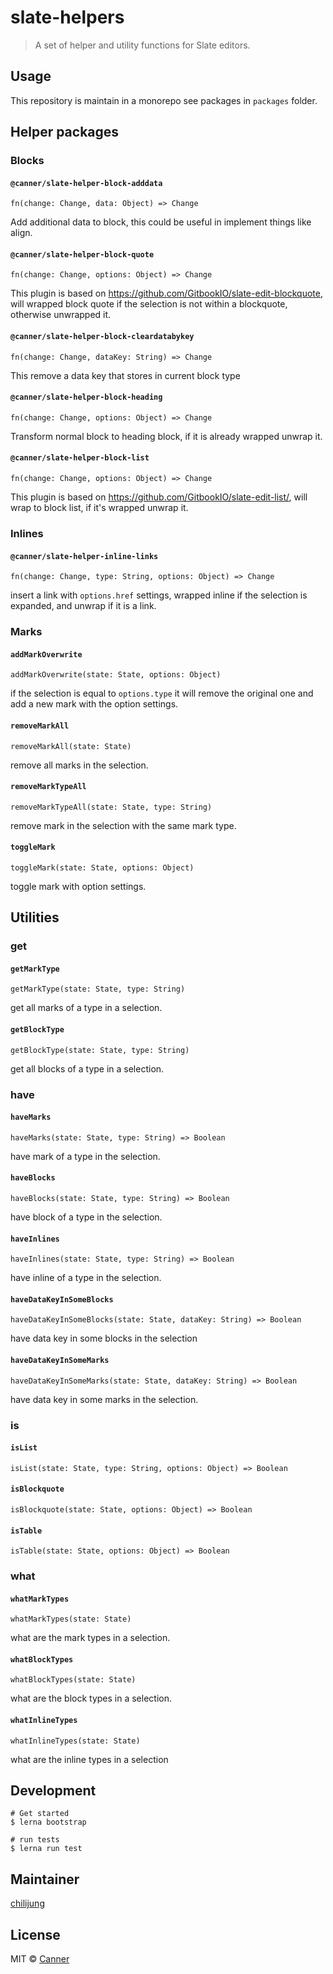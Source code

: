 # slate-helpers
> A set of helper and utility functions for Slate editors.

## Usage

This repository is maintain in a monorepo see packages in `packages` folder.

## Helper packages

### Blocks

#### `@canner/slate-helper-block-adddata`

`fn(change: Change, data: Object) => Change`

Add additional data to block, this could be useful in implement things like align.

#### `@canner/slate-helper-block-quote`

`fn(change: Change, options: Object) => Change`

This plugin is based on https://github.com/GitbookIO/slate-edit-blockquote, will wrapped block quote if the selection is not within a blockquote, otherwise unwrapped it.

#### `@canner/slate-helper-block-cleardatabykey`

`fn(change: Change, dataKey: String) => Change`

This remove a data key that stores in current block type

#### `@canner/slate-helper-block-heading`

`fn(change: Change, options: Object) => Change`

Transform normal block to heading block, if it is already wrapped unwrap it.

#### `@canner/slate-helper-block-list`

`fn(change: Change, options: Object) => Change`

This plugin is based on https://github.com/GitbookIO/slate-edit-list/, will wrap to block list, if it's wrapped unwrap it.

### Inlines

#### `@canner/slate-helper-inline-links`

`fn(change: Change, type: String, options: Object) => Change`

insert a link with `options.href` settings, wrapped inline if the selection is expanded, and unwrap if it is a link.

### Marks

#### `addMarkOverwrite`

`addMarkOverwrite(state: State, options: Object)`

if the selection is equal to `options.type` it will remove the original one and add a new mark with the option settings.


#### `removeMarkAll`

`removeMarkAll(state: State)`

remove all marks in the selection.

#### `removeMarkTypeAll`

`removeMarkTypeAll(state: State, type: String)`

remove mark in the selection with the same mark type.

#### `toggleMark`

`toggleMark(state: State, options: Object)`

toggle mark with option settings.


## Utilities

### get

#### `getMarkType`

`getMarkType(state: State, type: String)`

get all marks of a type in a selection.

#### `getBlockType`

`getBlockType(state: State, type: String)`

get all blocks of a type in a selection.

### have

#### `haveMarks`

`haveMarks(state: State, type: String) => Boolean`

have mark of a type in the selection.

#### `haveBlocks`

`haveBlocks(state: State, type: String) => Boolean`

have block of a type in the selection.


#### `haveInlines`

`haveInlines(state: State, type: String) => Boolean`

have inline of a type in the selection.

#### `haveDataKeyInSomeBlocks`

`haveDataKeyInSomeBlocks(state: State, dataKey: String) => Boolean`

have data key in some blocks in the selection

#### `haveDataKeyInSomeMarks`

`haveDataKeyInSomeMarks(state: State, dataKey: String) => Boolean`

have data key in some marks in the selection.


### is

#### `isList`

`isList(state: State, type: String, options: Object) => Boolean`

#### `isBlockquote`

`isBlockquote(state: State, options: Object) => Boolean`


#### `isTable`

`isTable(state: State, options: Object) => Boolean`

### what

#### `whatMarkTypes`

`whatMarkTypes(state: State)`

what are the mark types in a selection.

#### `whatBlockTypes`

`whatBlockTypes(state: State)`

what are the block types in a selection.

#### `whatInlineTypes`

`whatInlineTypes(state: State)`

what are the inline types in a selection


## Development

```
# Get started
$ lerna bootstrap

# run tests
$ lerna run test
```

## Maintainer

[chilijung](https://github.com/chilijung)

## License

MIT © [Canner](https://github.com/canner)

